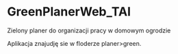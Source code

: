 # GreenPlanerWeb_TAI

Zielony planer do organizacji pracy w domowym ogrodzie

Aplikacja znajudję sie w floderze planer>green.
